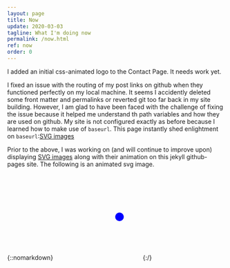 ```yaml
---
layout: page
title: Now
update: 2020-03-03
tagline: What I'm doing now
permalink: /now.html
ref: now
order: 0
---
```


I added an initial css-animated logo to the Contact Page. It needs work yet.

I fixed an issue with the routing of my post links on github when they functioned perfectly on my local machine. It seems I accidently deleted some front matter and permalinks or reverted git too far back in my site building. However, I am glad to have been faced with the challenge of fixing the issue because it helped me understand th path variables and how they are used on github. My site is not configured exactly as before because I learned how to make use of ```baseurl```. This page instantly shed enlightment on ```baseurl```:[SVG images](https://byparker.com/blog/2014/clearing-up-confusion-around-baseurl/)

Prior to the above, I was working on (and will continue to improve upon) displaying [SVG images](Awaiting-my-Slate-for-SVG) along with their animation on this jekyll github-pages site. The following is an animated svg image.

{::nomarkdown}
<svg width="200" height=200>
    <circle id="circle-fade" cx="150" cy="100" r="10" fill="blue"/>
</svg>
{:/}

